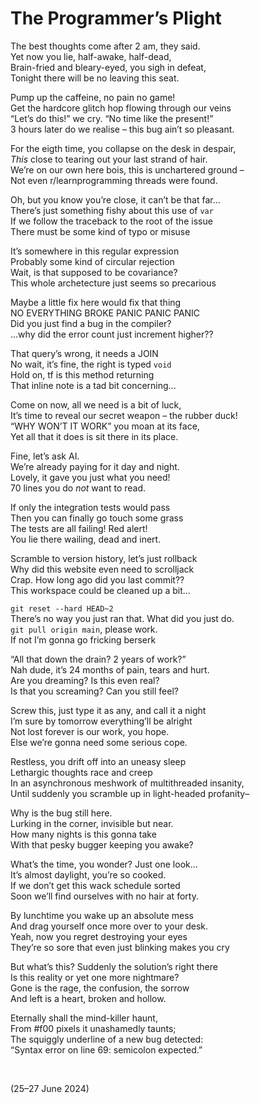 # The Programmer’s Plight
<!-- #SQUARK live!
  | title = The Programmer’s Plight
  | dest = poetry/the-programmers-plight
  | date = 2024 July 27
  | index = poetry / dev
  | shard = #index / funny
-->  

The best thoughts come after 2 am, they said.  
Yet now you lie, half-awake, half-dead,  
Brain-fried and bleary-eyed, you sigh in defeat,  
Tonight there will be no leaving this seat.  

Pump up the caffeine, no pain no game!  
Get the hardcore glitch hop flowing through our veins  
“Let’s do this!” we cry. “No time like the present!”  
3 hours later do we realise – this bug ain’t so pleasant.  

For the eigth time, you collapse on the desk in despair,  
*This* close to tearing out your last strand of hair.  
We’re on our own here bois, this is unchartered ground –  
Not even r/learnprogramming threads were found.  

Oh, but you know you’re close, it can’t be that far...  
There’s just something fishy about this use of `var`  
If we follow the traceback to the root of the issue  
There must be some kind of typo or misuse  

It’s somewhere in this regular expression  
Probably some kind of circular rejection  
Wait, is that supposed to be covariance?  
This whole archetecture just seems so precarious  

Maybe a little fix here would fix that thing  
NO EVERYTHING BROKE PANIC PANIC PANIC  
Did you just find a bug in the compiler?  
...why did the error count just increment higher??  

That query’s wrong, it needs a JOIN  
No wait, it’s fine, the right is typed `void`  
Hold on, tf is this method returning  
That inline note is a tad bit concerning...  

Come on now, all we need is a bit of luck,  
It’s time to reveal our secret weapon – the rubber duck!  
“WHY WON’T IT WORK” you moan at its face,  
Yet all that it does is sit there in its place.  

Fine, let’s ask AI.  
We’re already paying for it day and night.  
Lovely, it gave you just what you need!  
70 lines you do *not* want to read.  

If only the integration tests would pass  
Then you can finally go touch some grass  
The tests are all failing! Red alert!  
You lie there wailing, dead and inert.  

Scramble to version history, let’s just rollback  
Why did this website even need to scrolljack  
Crap. How long ago did you last commit??  
This workspace could be cleaned up a bit...  

`git reset --hard HEAD~2`  
There’s no way you just ran that. What did you just do.  
`git pull origin main`, please work.  
If not I’m gonna go fricking berserk  

“All that down the drain? 2 years of work?”  
Nah dude, it’s 24 months of pain, tears and hurt.  
Are you dreaming? Is this even real?  
Is that you screaming? Can you still feel?  

Screw this, just type it as any, and call it a night  
I’m sure by tomorrow everything’ll be alright  
Not lost forever is our work, you hope.  
Else we’re gonna need some serious cope.  

Restless, you drift off into an uneasy sleep  
Lethargic thoughts race and creep  
In an asynchronous meshwork of multithreaded insanity,  
Until suddenly you scramble up in light-headed profanity–  

Why is the bug still here.  
Lurking in the corner, invisible but near.  
How many nights is this gonna take  
With that pesky bugger keeping you awake?  

What’s the time, you wonder? Just one look...  
It’s almost daylight, you’re so cooked.  
If we don’t get this wack schedule sorted  
Soon we’ll find ourselves with no hair at forty.  

By lunchtime you wake up an absolute mess  
And drag yourself once more over to your desk.  
Yeah, now you regret destroying your eyes  
They’re so sore that even just blinking makes you cry  

But what’s this? Suddenly the solution’s right there  
Is this reality or yet one more nightmare?  
Gone is the rage, the confusion, the sorrow  
And left is a heart, broken and hollow.  

Eternally shall the mind-killer haunt,  
From #f00 pixels it unashamedly taunts;  
The squiggly underline of a new bug detected:  
“Syntax error on line 69: semicolon expected.”  

<!-- #SQUARK leave? -->
<br>

(25–27 June 2024)
<!-- #SQUARK leave. -->
